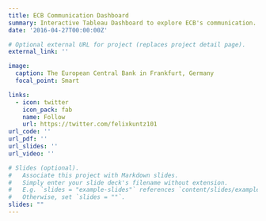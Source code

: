 ```yaml
---
title: ECB Communication Dashboard
summary: Interactive Tableau Dashboard to explore ECB's communication.
date: '2016-04-27T00:00:00Z'

# Optional external URL for project (replaces project detail page).
external_link: ''

image:
  caption: The European Central Bank in Frankfurt, Germany
  focal_point: Smart

links:
  - icon: twitter
    icon_pack: fab
    name: Follow
    url: https://twitter.com/felixkuntz101
url_code: ''
url_pdf: ''
url_slides: ''
url_video: ''

# Slides (optional).
#   Associate this project with Markdown slides.
#   Simply enter your slide deck's filename without extension.
#   E.g. `slides = "example-slides"` references `content/slides/example-slides.md`.
#   Otherwise, set `slides = ""`.
slides: ""
---
```


